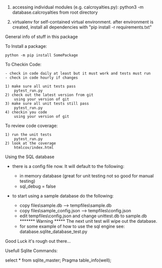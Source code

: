 1. accessing individual modules (e.g. calcroyalties.py):
python3 -m database.calcroyalties from root directory

2. virtualenv for self-contained virtual environment.
after environment is created, install all dependencies with "pip install -r requirements.txt"

General info of stuff in this package

To Install a package:

    python -m pip install SomePackage

To Checkin Code:

    - check in code daily at least but it must work and tests must run
    - check in code hourly if changes 
    
    1) make sure all unit tests pass
        pytest_run.py
    2) check out the latest version from git
        using your version of git
    3) make sure all unit tests still pass
        pytest_run.py
    4) checkin you code
        using your version of git
        
To review code coverage:

    1) run the unit tests
        pytest_run.py
    2) look at the coverage
        htmlcov/index.html

Using the SQL database

- there is a config file now. It will default to the following:
	- in memory database (great for unit testing not so good for manual testing)
	- sql_debug = false

- to start using a sample database do the following:
	- copy files\sample.db --> tempfiles\sample.db
	- copy files\sample_config.json --> tempfiles\config.json
	- edit tempfiles\config.json and change unittest.db to sample.db 
	    ******* Warning ***** The next unit test will wipe out the database.
	- for some example of how to use the sql engine see: database.sqlite_database_test.py

Good Luck it's rough out there...

Usefull Sqlite Commands:

select * from sqlite_master;
Pragma table_info(well);

